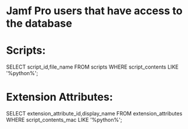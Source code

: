 # Jamf Pro users that have access to the database

# Scripts:
SELECT script_id,file_name FROM scripts WHERE script_contents LIKE '%python%';
# Extension Attributes:
SELECT extension_attribute_id,display_name FROM extension_attributes WHERE script_contents_mac LIKE '%python%';
